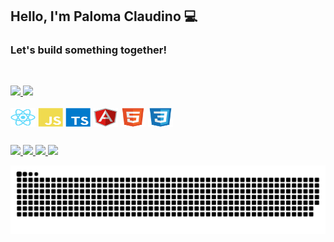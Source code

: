 ## Hello, I'm Paloma Claudino 💻
### Let's build something together! 

##

<br>

<div>
  <a href="https://www.linkedin.com/in/palomaclaud">
    <img height="180em" src="https://github-readme-stats.vercel.app/api?username=palomaclaud&show_icons=true&theme=noctis_minimus&include_all_commits=true&count_private=true"/>
    <img height="180em" src="https://github-readme-stats.vercel.app/api/top-langs/?username=palomaclaud&layout=compact&langs_count=7&theme=noctis_minimus"/>
  </a>
</div>

<br>

<div style="display: inline_block">
  <img align="center" alt="Paloma-React" height="30" width="40" src="https://raw.githubusercontent.com/devicons/devicon/master/icons/react/react-original.svg" target="_blank">
  <img align="center" alt="Paloma-Js" height="30" width="40" src="https://raw.githubusercontent.com/devicons/devicon/master/icons/javascript/javascript-plain.svg" target="_blank">
  <img align="center" alt="Paloma-Ts" height="30" width="40" src="https://raw.githubusercontent.com/devicons/devicon/master/icons/typescript/typescript-plain.svg" target="_blank">
  <img align="center" alt="Paloma-Angular" height="30" width="40" src="https://raw.githubusercontent.com/devicons/devicon/master/icons/angularjs/angularjs-original.svg" target="_blank">
  <img align="center" alt="Paloma-HTML" height="30" width="40" src="https://raw.githubusercontent.com/devicons/devicon/master/icons/html5/html5-original.svg" target="_blank">
  <img align="center" alt="Paloma-CSS" height="30" width="40" src="https://raw.githubusercontent.com/devicons/devicon/master/icons/css3/css3-original.svg" target="_blank">
</div>

##

<div>
  <a href="https://www.linkedin.com/in/palomaclaud" target="_blank">
    <img src="https://img.shields.io/badge/-LinkedIn-%230077B5?style=for-the-badge&logo=linkedin&logoColor=white" target="_blank">
  </a>

  <a href="mailto:paloma.claud@gmail.com">
    <img src="https://img.shields.io/badge/-Gmail-%23333?style=for-the-badge&logo=gmail&logoColor=white" target="_blank">
  </a>

  <a href="https://discord.gg/palomaclaud#6822" target="_blank">
    <img src="https://img.shields.io/badge/Discord-7289DA?style=for-the-badge&logo=discord&logoColor=white" target="_blank">
  </a> 

  <a href="https://instagram.com/palomaclaud" target="_blank">
    <img src="https://img.shields.io/badge/-Instagram-%23E4405F?style=for-the-badge&logo=instagram&logoColor=white" target="_blank">
  </a>
  
  ![Snake animation](https://github.com/palomaclaud/palomaclaud/blob/output/github-contribution-grid-snake.svg)
</div>

##
